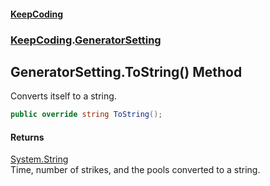 #### [KeepCoding](index.md 'index')
### [KeepCoding](KeepCoding.md 'KeepCoding').[GeneratorSetting](KeepCoding_GeneratorSetting.md 'KeepCoding.GeneratorSetting')
## GeneratorSetting.ToString() Method
Converts itself to a string.  
```csharp
public override string ToString();
```
#### Returns
[System.String](https://docs.microsoft.com/en-us/dotnet/api/System.String 'System.String')  
Time, number of strikes, and the pools converted to a string.
